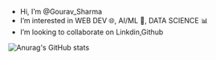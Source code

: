 - Hi, I’m @Gourav_Sharma
- I’m interested in WEB DEV 🌐, AI/ML 🤖, DATA SCIENCE 📊
- I’m looking to collaborate on Linkdin,Github


![Anurag's GitHub stats](https://github-readme-stats.vercel.app/api?username=GouravSharma26&show_icons=true&theme=radical)

<!---
GouravSharma26/GouravSharma26 is a ✨ special ✨ repository because its `README.md` (this file) appears on your GitHub profile.
You can click the Preview link to take a look at your changes.
--->
